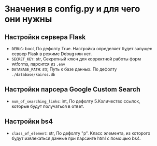 # Значения в config.py и для чего они нужны

## Настройки сервера Flask

- `DEBUG`: bool, По дефолту True. Настройка определяет будет запущен сервер Flask в режиме Debug или нет.
- `SECRET_KEY`: str, Секретный ключ для корректной работы форм wtforms, парсится из `.env`
- `DATABASE_PATH`: str, Путь к базе данных. По дефолту `./database/kairos.db`

## Настройки парсера Google Custom Search

- `num_of_searching_links`: int, По дефолту 5.Количество ссылок, которые будут получаться в ответ.

## Настройки bs4

- `class_of_element`: str, По дефолту "p". Класс элемента, из которого будут извлекаться данные при парсинге html с помощью bs4.
